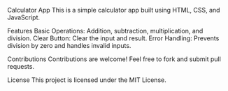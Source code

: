 Calculator App
This is a simple calculator app built using HTML, CSS, and JavaScript.

Features
Basic Operations: Addition, subtraction, multiplication, and division.
Clear Button: Clear the input and result.
Error Handling: Prevents division by zero and handles invalid inputs.

Contributions
Contributions are welcome! Feel free to fork and submit pull requests.

License
This project is licensed under the MIT License.

